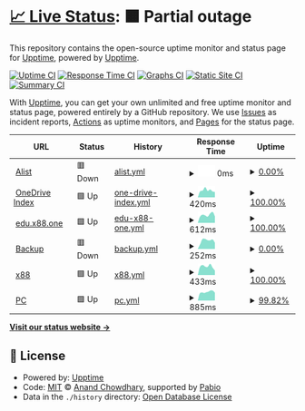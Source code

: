 # [📈 Live Status](https://demo): <!--live status--> **🟧 Partial outage**

This repository contains the open-source uptime monitor and status page for [Upptime](https://upptime.js.org), powered by [Upptime](https://github.com/upptime/upptime).

[![Uptime CI](https://github.com/lequan2909/uptime/workflows/Uptime%20CI/badge.svg)](https://github.com/lequan2909/uptime/actions?query=workflow%3A%22Uptime+CI%22)
[![Response Time CI](https://github.com/lequan2909/uptime/workflows/Response%20Time%20CI/badge.svg)](https://github.com/lequan2909/uptime/actions?query=workflow%3A%22Response+Time+CI%22)
[![Graphs CI](https://github.com/lequan2909/uptime/workflows/Graphs%20CI/badge.svg)](https://github.com/lequan2909/uptime/actions?query=workflow%3A%22Graphs+CI%22)
[![Static Site CI](https://github.com/lequan2909/uptime/workflows/Static%20Site%20CI/badge.svg)](https://github.com/lequan2909/uptime/actions?query=workflow%3A%22Static+Site+CI%22)
[![Summary CI](https://github.com/lequan2909/uptime/workflows/Summary%20CI/badge.svg)](https://github.com/lequan2909/uptime/actions?query=workflow%3A%22Summary+CI%22)

With [Upptime](https://upptime.js.org), you can get your own unlimited and free uptime monitor and status page, powered entirely by a GitHub repository. We use [Issues](https://github.com/upptime/upptime/issues) as incident reports, [Actions](https://github.com/lequan2909/uptime/actions) as uptime monitors, and [Pages](https://demo) for the status page.

<!--start: status pages-->
<!-- This summary is generated by Upptime (https://github.com/upptime/upptime) -->
<!-- Do not edit this manually, your changes will be overwritten -->
<!-- prettier-ignore -->
| URL | Status | History | Response Time | Uptime |
| --- | ------ | ------- | ------------- | ------ |
| <img alt="" src="https://icons.duckduckgo.com/ip3/dl.alisttr.top.ico" height="13"> [Alist](https://dl.alisttr.top) | 🟥 Down | [alist.yml](https://github.com/lequan2909/uptime/commits/HEAD/history/alist.yml) | <details><summary><img alt="Response time graph" src="./graphs/alist/response-time-week.png" height="20"> 0ms</summary><br><a href="https://lequan2909.github.io/uptime/history/alist"><img alt="Response time 745" src="https://img.shields.io/endpoint?url=https%3A%2F%2Fraw.githubusercontent.com%2Flequan2909%2Fuptime%2FHEAD%2Fapi%2Falist%2Fresponse-time.json"></a><br><a href="https://lequan2909.github.io/uptime/history/alist"><img alt="24-hour response time 0" src="https://img.shields.io/endpoint?url=https%3A%2F%2Fraw.githubusercontent.com%2Flequan2909%2Fuptime%2FHEAD%2Fapi%2Falist%2Fresponse-time-day.json"></a><br><a href="https://lequan2909.github.io/uptime/history/alist"><img alt="7-day response time 0" src="https://img.shields.io/endpoint?url=https%3A%2F%2Fraw.githubusercontent.com%2Flequan2909%2Fuptime%2FHEAD%2Fapi%2Falist%2Fresponse-time-week.json"></a><br><a href="https://lequan2909.github.io/uptime/history/alist"><img alt="30-day response time 0" src="https://img.shields.io/endpoint?url=https%3A%2F%2Fraw.githubusercontent.com%2Flequan2909%2Fuptime%2FHEAD%2Fapi%2Falist%2Fresponse-time-month.json"></a><br><a href="https://lequan2909.github.io/uptime/history/alist"><img alt="1-year response time 745" src="https://img.shields.io/endpoint?url=https%3A%2F%2Fraw.githubusercontent.com%2Flequan2909%2Fuptime%2FHEAD%2Fapi%2Falist%2Fresponse-time-year.json"></a></details> | <details><summary><a href="https://lequan2909.github.io/uptime/history/alist">0.00%</a></summary><a href="https://lequan2909.github.io/uptime/history/alist"><img alt="All-time uptime 13.47%" src="https://img.shields.io/endpoint?url=https%3A%2F%2Fraw.githubusercontent.com%2Flequan2909%2Fuptime%2FHEAD%2Fapi%2Falist%2Fuptime.json"></a><br><a href="https://lequan2909.github.io/uptime/history/alist"><img alt="24-hour uptime 0.00%" src="https://img.shields.io/endpoint?url=https%3A%2F%2Fraw.githubusercontent.com%2Flequan2909%2Fuptime%2FHEAD%2Fapi%2Falist%2Fuptime-day.json"></a><br><a href="https://lequan2909.github.io/uptime/history/alist"><img alt="7-day uptime 0.00%" src="https://img.shields.io/endpoint?url=https%3A%2F%2Fraw.githubusercontent.com%2Flequan2909%2Fuptime%2FHEAD%2Fapi%2Falist%2Fuptime-week.json"></a><br><a href="https://lequan2909.github.io/uptime/history/alist"><img alt="30-day uptime 1.38%" src="https://img.shields.io/endpoint?url=https%3A%2F%2Fraw.githubusercontent.com%2Flequan2909%2Fuptime%2FHEAD%2Fapi%2Falist%2Fuptime-month.json"></a><br><a href="https://lequan2909.github.io/uptime/history/alist"><img alt="1-year uptime 13.47%" src="https://img.shields.io/endpoint?url=https%3A%2F%2Fraw.githubusercontent.com%2Flequan2909%2Fuptime%2FHEAD%2Fapi%2Falist%2Fuptime-year.json"></a></details>
| <img alt="" src="https://icons.duckduckgo.com/ip3/onedrive.alisttr.top.ico" height="13"> [OneDrive Index](https://onedrive.alisttr.top) | 🟩 Up | [one-drive-index.yml](https://github.com/lequan2909/uptime/commits/HEAD/history/one-drive-index.yml) | <details><summary><img alt="Response time graph" src="./graphs/one-drive-index/response-time-week.png" height="20"> 420ms</summary><br><a href="https://lequan2909.github.io/uptime/history/one-drive-index"><img alt="Response time 406" src="https://img.shields.io/endpoint?url=https%3A%2F%2Fraw.githubusercontent.com%2Flequan2909%2Fuptime%2FHEAD%2Fapi%2Fone-drive-index%2Fresponse-time.json"></a><br><a href="https://lequan2909.github.io/uptime/history/one-drive-index"><img alt="24-hour response time 320" src="https://img.shields.io/endpoint?url=https%3A%2F%2Fraw.githubusercontent.com%2Flequan2909%2Fuptime%2FHEAD%2Fapi%2Fone-drive-index%2Fresponse-time-day.json"></a><br><a href="https://lequan2909.github.io/uptime/history/one-drive-index"><img alt="7-day response time 420" src="https://img.shields.io/endpoint?url=https%3A%2F%2Fraw.githubusercontent.com%2Flequan2909%2Fuptime%2FHEAD%2Fapi%2Fone-drive-index%2Fresponse-time-week.json"></a><br><a href="https://lequan2909.github.io/uptime/history/one-drive-index"><img alt="30-day response time 391" src="https://img.shields.io/endpoint?url=https%3A%2F%2Fraw.githubusercontent.com%2Flequan2909%2Fuptime%2FHEAD%2Fapi%2Fone-drive-index%2Fresponse-time-month.json"></a><br><a href="https://lequan2909.github.io/uptime/history/one-drive-index"><img alt="1-year response time 406" src="https://img.shields.io/endpoint?url=https%3A%2F%2Fraw.githubusercontent.com%2Flequan2909%2Fuptime%2FHEAD%2Fapi%2Fone-drive-index%2Fresponse-time-year.json"></a></details> | <details><summary><a href="https://lequan2909.github.io/uptime/history/one-drive-index">100.00%</a></summary><a href="https://lequan2909.github.io/uptime/history/one-drive-index"><img alt="All-time uptime 100.00%" src="https://img.shields.io/endpoint?url=https%3A%2F%2Fraw.githubusercontent.com%2Flequan2909%2Fuptime%2FHEAD%2Fapi%2Fone-drive-index%2Fuptime.json"></a><br><a href="https://lequan2909.github.io/uptime/history/one-drive-index"><img alt="24-hour uptime 100.00%" src="https://img.shields.io/endpoint?url=https%3A%2F%2Fraw.githubusercontent.com%2Flequan2909%2Fuptime%2FHEAD%2Fapi%2Fone-drive-index%2Fuptime-day.json"></a><br><a href="https://lequan2909.github.io/uptime/history/one-drive-index"><img alt="7-day uptime 100.00%" src="https://img.shields.io/endpoint?url=https%3A%2F%2Fraw.githubusercontent.com%2Flequan2909%2Fuptime%2FHEAD%2Fapi%2Fone-drive-index%2Fuptime-week.json"></a><br><a href="https://lequan2909.github.io/uptime/history/one-drive-index"><img alt="30-day uptime 100.00%" src="https://img.shields.io/endpoint?url=https%3A%2F%2Fraw.githubusercontent.com%2Flequan2909%2Fuptime%2FHEAD%2Fapi%2Fone-drive-index%2Fuptime-month.json"></a><br><a href="https://lequan2909.github.io/uptime/history/one-drive-index"><img alt="1-year uptime 100.00%" src="https://img.shields.io/endpoint?url=https%3A%2F%2Fraw.githubusercontent.com%2Flequan2909%2Fuptime%2FHEAD%2Fapi%2Fone-drive-index%2Fuptime-year.json"></a></details>
| <img alt="" src="https://icons.duckduckgo.com/ip3/edu.x88.one.ico" height="13"> [edu.x88.one](https://edu.x88.one) | 🟩 Up | [edu-x88-one.yml](https://github.com/lequan2909/uptime/commits/HEAD/history/edu-x88-one.yml) | <details><summary><img alt="Response time graph" src="./graphs/edu-x88-one/response-time-week.png" height="20"> 612ms</summary><br><a href="https://lequan2909.github.io/uptime/history/edu-x88-one"><img alt="Response time 716" src="https://img.shields.io/endpoint?url=https%3A%2F%2Fraw.githubusercontent.com%2Flequan2909%2Fuptime%2FHEAD%2Fapi%2Fedu-x88-one%2Fresponse-time.json"></a><br><a href="https://lequan2909.github.io/uptime/history/edu-x88-one"><img alt="24-hour response time 497" src="https://img.shields.io/endpoint?url=https%3A%2F%2Fraw.githubusercontent.com%2Flequan2909%2Fuptime%2FHEAD%2Fapi%2Fedu-x88-one%2Fresponse-time-day.json"></a><br><a href="https://lequan2909.github.io/uptime/history/edu-x88-one"><img alt="7-day response time 612" src="https://img.shields.io/endpoint?url=https%3A%2F%2Fraw.githubusercontent.com%2Flequan2909%2Fuptime%2FHEAD%2Fapi%2Fedu-x88-one%2Fresponse-time-week.json"></a><br><a href="https://lequan2909.github.io/uptime/history/edu-x88-one"><img alt="30-day response time 708" src="https://img.shields.io/endpoint?url=https%3A%2F%2Fraw.githubusercontent.com%2Flequan2909%2Fuptime%2FHEAD%2Fapi%2Fedu-x88-one%2Fresponse-time-month.json"></a><br><a href="https://lequan2909.github.io/uptime/history/edu-x88-one"><img alt="1-year response time 716" src="https://img.shields.io/endpoint?url=https%3A%2F%2Fraw.githubusercontent.com%2Flequan2909%2Fuptime%2FHEAD%2Fapi%2Fedu-x88-one%2Fresponse-time-year.json"></a></details> | <details><summary><a href="https://lequan2909.github.io/uptime/history/edu-x88-one">100.00%</a></summary><a href="https://lequan2909.github.io/uptime/history/edu-x88-one"><img alt="All-time uptime 99.90%" src="https://img.shields.io/endpoint?url=https%3A%2F%2Fraw.githubusercontent.com%2Flequan2909%2Fuptime%2FHEAD%2Fapi%2Fedu-x88-one%2Fuptime.json"></a><br><a href="https://lequan2909.github.io/uptime/history/edu-x88-one"><img alt="24-hour uptime 100.00%" src="https://img.shields.io/endpoint?url=https%3A%2F%2Fraw.githubusercontent.com%2Flequan2909%2Fuptime%2FHEAD%2Fapi%2Fedu-x88-one%2Fuptime-day.json"></a><br><a href="https://lequan2909.github.io/uptime/history/edu-x88-one"><img alt="7-day uptime 100.00%" src="https://img.shields.io/endpoint?url=https%3A%2F%2Fraw.githubusercontent.com%2Flequan2909%2Fuptime%2FHEAD%2Fapi%2Fedu-x88-one%2Fuptime-week.json"></a><br><a href="https://lequan2909.github.io/uptime/history/edu-x88-one"><img alt="30-day uptime 100.00%" src="https://img.shields.io/endpoint?url=https%3A%2F%2Fraw.githubusercontent.com%2Flequan2909%2Fuptime%2FHEAD%2Fapi%2Fedu-x88-one%2Fuptime-month.json"></a><br><a href="https://lequan2909.github.io/uptime/history/edu-x88-one"><img alt="1-year uptime 99.90%" src="https://img.shields.io/endpoint?url=https%3A%2F%2Fraw.githubusercontent.com%2Flequan2909%2Fuptime%2FHEAD%2Fapi%2Fedu-x88-one%2Fuptime-year.json"></a></details>
| <img alt="" src="https://icons.duckduckgo.com/ip3/alive-pen-trung27031.koyeb.app.ico" height="13"> [Backup](https://alive-pen-trung27031.koyeb.app) | 🟥 Down | [backup.yml](https://github.com/lequan2909/uptime/commits/HEAD/history/backup.yml) | <details><summary><img alt="Response time graph" src="./graphs/backup/response-time-week.png" height="20"> 252ms</summary><br><a href="https://lequan2909.github.io/uptime/history/backup"><img alt="Response time 253" src="https://img.shields.io/endpoint?url=https%3A%2F%2Fraw.githubusercontent.com%2Flequan2909%2Fuptime%2FHEAD%2Fapi%2Fbackup%2Fresponse-time.json"></a><br><a href="https://lequan2909.github.io/uptime/history/backup"><img alt="24-hour response time 187" src="https://img.shields.io/endpoint?url=https%3A%2F%2Fraw.githubusercontent.com%2Flequan2909%2Fuptime%2FHEAD%2Fapi%2Fbackup%2Fresponse-time-day.json"></a><br><a href="https://lequan2909.github.io/uptime/history/backup"><img alt="7-day response time 252" src="https://img.shields.io/endpoint?url=https%3A%2F%2Fraw.githubusercontent.com%2Flequan2909%2Fuptime%2FHEAD%2Fapi%2Fbackup%2Fresponse-time-week.json"></a><br><a href="https://lequan2909.github.io/uptime/history/backup"><img alt="30-day response time 275" src="https://img.shields.io/endpoint?url=https%3A%2F%2Fraw.githubusercontent.com%2Flequan2909%2Fuptime%2FHEAD%2Fapi%2Fbackup%2Fresponse-time-month.json"></a><br><a href="https://lequan2909.github.io/uptime/history/backup"><img alt="1-year response time 253" src="https://img.shields.io/endpoint?url=https%3A%2F%2Fraw.githubusercontent.com%2Flequan2909%2Fuptime%2FHEAD%2Fapi%2Fbackup%2Fresponse-time-year.json"></a></details> | <details><summary><a href="https://lequan2909.github.io/uptime/history/backup">0.00%</a></summary><a href="https://lequan2909.github.io/uptime/history/backup"><img alt="All-time uptime 10.67%" src="https://img.shields.io/endpoint?url=https%3A%2F%2Fraw.githubusercontent.com%2Flequan2909%2Fuptime%2FHEAD%2Fapi%2Fbackup%2Fuptime.json"></a><br><a href="https://lequan2909.github.io/uptime/history/backup"><img alt="24-hour uptime 0.00%" src="https://img.shields.io/endpoint?url=https%3A%2F%2Fraw.githubusercontent.com%2Flequan2909%2Fuptime%2FHEAD%2Fapi%2Fbackup%2Fuptime-day.json"></a><br><a href="https://lequan2909.github.io/uptime/history/backup"><img alt="7-day uptime 0.00%" src="https://img.shields.io/endpoint?url=https%3A%2F%2Fraw.githubusercontent.com%2Flequan2909%2Fuptime%2FHEAD%2Fapi%2Fbackup%2Fuptime-week.json"></a><br><a href="https://lequan2909.github.io/uptime/history/backup"><img alt="30-day uptime 1.38%" src="https://img.shields.io/endpoint?url=https%3A%2F%2Fraw.githubusercontent.com%2Flequan2909%2Fuptime%2FHEAD%2Fapi%2Fbackup%2Fuptime-month.json"></a><br><a href="https://lequan2909.github.io/uptime/history/backup"><img alt="1-year uptime 10.67%" src="https://img.shields.io/endpoint?url=https%3A%2F%2Fraw.githubusercontent.com%2Flequan2909%2Fuptime%2FHEAD%2Fapi%2Fbackup%2Fuptime-year.json"></a></details>
| <img alt="" src="https://icons.duckduckgo.com/ip3/edu.x88.one.ico" height="13"> [x88](https://edu.x88.one/) | 🟩 Up | [x88.yml](https://github.com/lequan2909/uptime/commits/HEAD/history/x88.yml) | <details><summary><img alt="Response time graph" src="./graphs/x88/response-time-week.png" height="20"> 433ms</summary><br><a href="https://lequan2909.github.io/uptime/history/x88"><img alt="Response time 554" src="https://img.shields.io/endpoint?url=https%3A%2F%2Fraw.githubusercontent.com%2Flequan2909%2Fuptime%2FHEAD%2Fapi%2Fx88%2Fresponse-time.json"></a><br><a href="https://lequan2909.github.io/uptime/history/x88"><img alt="24-hour response time 229" src="https://img.shields.io/endpoint?url=https%3A%2F%2Fraw.githubusercontent.com%2Flequan2909%2Fuptime%2FHEAD%2Fapi%2Fx88%2Fresponse-time-day.json"></a><br><a href="https://lequan2909.github.io/uptime/history/x88"><img alt="7-day response time 433" src="https://img.shields.io/endpoint?url=https%3A%2F%2Fraw.githubusercontent.com%2Flequan2909%2Fuptime%2FHEAD%2Fapi%2Fx88%2Fresponse-time-week.json"></a><br><a href="https://lequan2909.github.io/uptime/history/x88"><img alt="30-day response time 508" src="https://img.shields.io/endpoint?url=https%3A%2F%2Fraw.githubusercontent.com%2Flequan2909%2Fuptime%2FHEAD%2Fapi%2Fx88%2Fresponse-time-month.json"></a><br><a href="https://lequan2909.github.io/uptime/history/x88"><img alt="1-year response time 554" src="https://img.shields.io/endpoint?url=https%3A%2F%2Fraw.githubusercontent.com%2Flequan2909%2Fuptime%2FHEAD%2Fapi%2Fx88%2Fresponse-time-year.json"></a></details> | <details><summary><a href="https://lequan2909.github.io/uptime/history/x88">100.00%</a></summary><a href="https://lequan2909.github.io/uptime/history/x88"><img alt="All-time uptime 99.90%" src="https://img.shields.io/endpoint?url=https%3A%2F%2Fraw.githubusercontent.com%2Flequan2909%2Fuptime%2FHEAD%2Fapi%2Fx88%2Fuptime.json"></a><br><a href="https://lequan2909.github.io/uptime/history/x88"><img alt="24-hour uptime 100.00%" src="https://img.shields.io/endpoint?url=https%3A%2F%2Fraw.githubusercontent.com%2Flequan2909%2Fuptime%2FHEAD%2Fapi%2Fx88%2Fuptime-day.json"></a><br><a href="https://lequan2909.github.io/uptime/history/x88"><img alt="7-day uptime 100.00%" src="https://img.shields.io/endpoint?url=https%3A%2F%2Fraw.githubusercontent.com%2Flequan2909%2Fuptime%2FHEAD%2Fapi%2Fx88%2Fuptime-week.json"></a><br><a href="https://lequan2909.github.io/uptime/history/x88"><img alt="30-day uptime 100.00%" src="https://img.shields.io/endpoint?url=https%3A%2F%2Fraw.githubusercontent.com%2Flequan2909%2Fuptime%2FHEAD%2Fapi%2Fx88%2Fuptime-month.json"></a><br><a href="https://lequan2909.github.io/uptime/history/x88"><img alt="1-year uptime 99.90%" src="https://img.shields.io/endpoint?url=https%3A%2F%2Fraw.githubusercontent.com%2Flequan2909%2Fuptime%2FHEAD%2Fapi%2Fx88%2Fuptime-year.json"></a></details>
| <img alt="" src="https://icons.duckduckgo.com/ip3/pc.tailb415a.ts.net.ico" height="13"> [PC](https://pc.tailb415a.ts.net) | 🟩 Up | [pc.yml](https://github.com/lequan2909/uptime/commits/HEAD/history/pc.yml) | <details><summary><img alt="Response time graph" src="./graphs/pc/response-time-week.png" height="20"> 885ms</summary><br><a href="https://lequan2909.github.io/uptime/history/pc"><img alt="Response time 1565" src="https://img.shields.io/endpoint?url=https%3A%2F%2Fraw.githubusercontent.com%2Flequan2909%2Fuptime%2FHEAD%2Fapi%2Fpc%2Fresponse-time.json"></a><br><a href="https://lequan2909.github.io/uptime/history/pc"><img alt="24-hour response time 815" src="https://img.shields.io/endpoint?url=https%3A%2F%2Fraw.githubusercontent.com%2Flequan2909%2Fuptime%2FHEAD%2Fapi%2Fpc%2Fresponse-time-day.json"></a><br><a href="https://lequan2909.github.io/uptime/history/pc"><img alt="7-day response time 885" src="https://img.shields.io/endpoint?url=https%3A%2F%2Fraw.githubusercontent.com%2Flequan2909%2Fuptime%2FHEAD%2Fapi%2Fpc%2Fresponse-time-week.json"></a><br><a href="https://lequan2909.github.io/uptime/history/pc"><img alt="30-day response time 1033" src="https://img.shields.io/endpoint?url=https%3A%2F%2Fraw.githubusercontent.com%2Flequan2909%2Fuptime%2FHEAD%2Fapi%2Fpc%2Fresponse-time-month.json"></a><br><a href="https://lequan2909.github.io/uptime/history/pc"><img alt="1-year response time 1565" src="https://img.shields.io/endpoint?url=https%3A%2F%2Fraw.githubusercontent.com%2Flequan2909%2Fuptime%2FHEAD%2Fapi%2Fpc%2Fresponse-time-year.json"></a></details> | <details><summary><a href="https://lequan2909.github.io/uptime/history/pc">99.82%</a></summary><a href="https://lequan2909.github.io/uptime/history/pc"><img alt="All-time uptime 71.52%" src="https://img.shields.io/endpoint?url=https%3A%2F%2Fraw.githubusercontent.com%2Flequan2909%2Fuptime%2FHEAD%2Fapi%2Fpc%2Fuptime.json"></a><br><a href="https://lequan2909.github.io/uptime/history/pc"><img alt="24-hour uptime 100.00%" src="https://img.shields.io/endpoint?url=https%3A%2F%2Fraw.githubusercontent.com%2Flequan2909%2Fuptime%2FHEAD%2Fapi%2Fpc%2Fuptime-day.json"></a><br><a href="https://lequan2909.github.io/uptime/history/pc"><img alt="7-day uptime 99.82%" src="https://img.shields.io/endpoint?url=https%3A%2F%2Fraw.githubusercontent.com%2Flequan2909%2Fuptime%2FHEAD%2Fapi%2Fpc%2Fuptime-week.json"></a><br><a href="https://lequan2909.github.io/uptime/history/pc"><img alt="30-day uptime 96.23%" src="https://img.shields.io/endpoint?url=https%3A%2F%2Fraw.githubusercontent.com%2Flequan2909%2Fuptime%2FHEAD%2Fapi%2Fpc%2Fuptime-month.json"></a><br><a href="https://lequan2909.github.io/uptime/history/pc"><img alt="1-year uptime 71.52%" src="https://img.shields.io/endpoint?url=https%3A%2F%2Fraw.githubusercontent.com%2Flequan2909%2Fuptime%2FHEAD%2Fapi%2Fpc%2Fuptime-year.json"></a></details>

<!--end: status pages-->

[**Visit our status website →**](https://demo)

## 📄 License

- Powered by: [Upptime](https://github.com/upptime/upptime)
- Code: [MIT](./LICENSE) © [Anand Chowdhary](https://anandchowdhary.com), supported by [Pabio](https://pabio.com)
- Data in the `./history` directory: [Open Database License](https://opendatacommons.org/licenses/odbl/1-0/)
